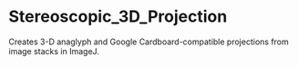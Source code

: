 # Stereoscopic_3D_Projection
Creates 3-D anaglyph and Google Cardboard-compatible projections from image stacks in ImageJ.
